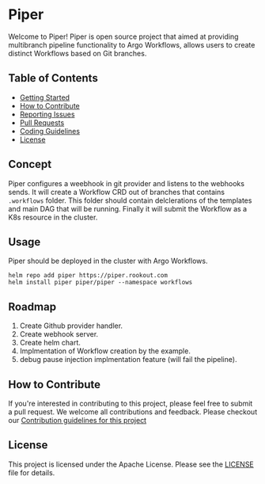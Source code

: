 # Piper
Welcome to Piper! Piper is open source project that aimed at providing multibranch pipeline functionality to Argo Workflows, allows users to create distinct Workflows based on Git branches.

## Table of Contents

- [Getting Started](#getting-started)
- [How to Contribute](#how-to-contribute)
- [Reporting Issues](#reporting-issues)
- [Pull Requests](#pull-requests)
- [Coding Guidelines](#coding-guidelines)
- [License](#license)

## Concept

Piper configures a weebhook in git provider and listens to the webhooks sends. It will create a Workflow CRD out of branches that contains `.workflows` folder. This folder should contain delclerations of the templates and main DAG that will be running. Finally it will submit the Workflow as a K8s resource in the cluster.
## Usage

Piper should be deployed in the cluster with Argo Workflows. 

```
helm repo add piper https://piper.rookout.com
helm install piper piper/piper --namespace workflows
```

## Roadmap
1. Create Github provider handler.
2. Create webhook server. 
3. Create helm chart.
3. Implmentation of Workflow creation by the example.
4. debug pause injection implmentation feature (will fail the pipeline).


## How to Contribute

If you're interested in contributing to this project, please feel free to submit a pull request. We welcome all contributions and feedback.
Please checkout our [Contribution guidelines for this project](docs/CONTRIBUTING.md)

## License

This project is licensed under the Apache License. Please see the [LICENSE](LICENSE) file for details.



